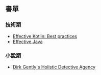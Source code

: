 ## 書單

### 技術類

- [Effective Kotlin: Best practices](https://www.amazon.com/-/zh/dp/B08WXCRVD2/)
- [Effective Java](https://www.amazon.com/-/zh/dp/B078H61SCH/)

### 小說類

- [Dirk Gently's Holistic Detective Agency](https://www.amazon.com/Dirk-Gentlys-Holistic-Detective-Agency-ebook/dp/B00AYIN78A)
